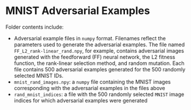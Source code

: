 # MNIST Adversarial Examples

Folder contents include:
- Adversarial example files in `numpy` format.  Filenames reflect the parameters used to generate the adversarial examples.  The file named `FF_L2_rank-linear_rand.npy`, for example, contains adversarial images generated with the feedforward (FF) neural network, the L2 fitness function, the rank-linear selection method, and random mutation. Each file contains 500 adversarial examples generated for the 500 randomly selected MNIST IDs.
- `mnist_rand_images.npy`: a `numpy` file containing the MNIST images corresponding with the adversarial examples in the files above 
- `rand_mnist_indices`: a file with the 500 randomly selected `MNIST` image indices for which adversarial examples were generated
